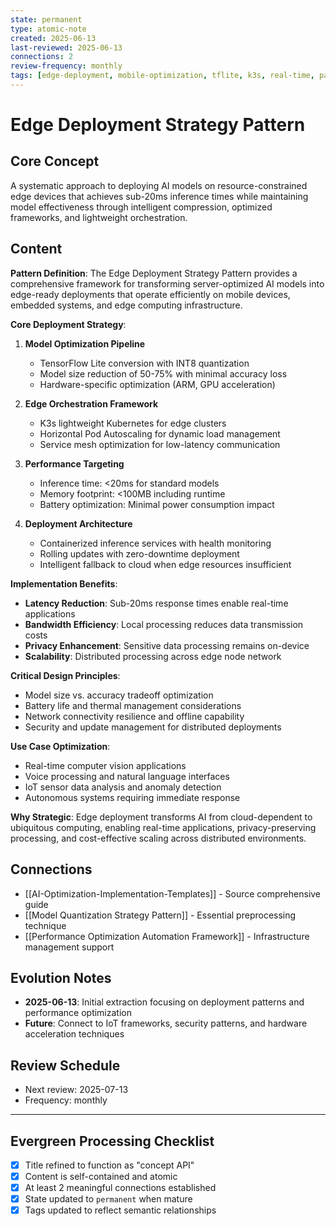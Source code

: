 ```yaml
---
state: permanent
type: atomic-note
created: 2025-06-13
last-reviewed: 2025-06-13
connections: 2
review-frequency: monthly
tags: [edge-deployment, mobile-optimization, tflite, k3s, real-time, patterns]
---
```

# Edge Deployment Strategy Pattern

## Core Concept

A systematic approach to deploying AI models on resource-constrained edge devices that achieves sub-20ms inference times while maintaining model effectiveness through intelligent compression, optimized frameworks, and lightweight orchestration.

## Content

**Pattern Definition**: The Edge Deployment Strategy Pattern provides a comprehensive framework for transforming server-optimized AI models into edge-ready deployments that operate efficiently on mobile devices, embedded systems, and edge computing infrastructure.

**Core Deployment Strategy**:

1. **Model Optimization Pipeline**
   - TensorFlow Lite conversion with INT8 quantization
   - Model size reduction of 50-75% with minimal accuracy loss
   - Hardware-specific optimization (ARM, GPU acceleration)

2. **Edge Orchestration Framework**
   - K3s lightweight Kubernetes for edge clusters
   - Horizontal Pod Autoscaling for dynamic load management
   - Service mesh optimization for low-latency communication

3. **Performance Targeting**
   - Inference time: <20ms for standard models
   - Memory footprint: <100MB including runtime
   - Battery optimization: Minimal power consumption impact

4. **Deployment Architecture**
   - Containerized inference services with health monitoring
   - Rolling updates with zero-downtime deployment
   - Intelligent fallback to cloud when edge resources insufficient

**Implementation Benefits**:
- **Latency Reduction**: Sub-20ms response times enable real-time applications
- **Bandwidth Efficiency**: Local processing reduces data transmission costs
- **Privacy Enhancement**: Sensitive data processing remains on-device
- **Scalability**: Distributed processing across edge node network

**Critical Design Principles**:
- Model size vs. accuracy tradeoff optimization
- Battery life and thermal management considerations
- Network connectivity resilience and offline capability
- Security and update management for distributed deployments

**Use Case Optimization**:
- Real-time computer vision applications
- Voice processing and natural language interfaces
- IoT sensor data analysis and anomaly detection
- Autonomous systems requiring immediate response

**Why Strategic**: Edge deployment transforms AI from cloud-dependent to ubiquitous computing, enabling real-time applications, privacy-preserving processing, and cost-effective scaling across distributed environments.

## Connections

- [[AI-Optimization-Implementation-Templates]] - Source comprehensive guide
- [[Model Quantization Strategy Pattern]] - Essential preprocessing technique
- [[Performance Optimization Automation Framework]] - Infrastructure management support

## Evolution Notes

- **2025-06-13**: Initial extraction focusing on deployment patterns and performance optimization
- **Future**: Connect to IoT frameworks, security patterns, and hardware acceleration techniques

## Review Schedule

- Next review: 2025-07-13
- Frequency: monthly

---

## Evergreen Processing Checklist

- [x] Title refined to function as "concept API"
- [x] Content is self-contained and atomic
- [x] At least 2 meaningful connections established
- [x] State updated to `permanent` when mature
- [x] Tags updated to reflect semantic relationships